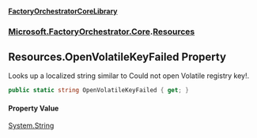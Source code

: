 #### [FactoryOrchestratorCoreLibrary](./FactoryOrchestratorCoreLibrary.md 'FactoryOrchestratorCoreLibrary')
### [Microsoft.FactoryOrchestrator.Core](./Microsoft-FactoryOrchestrator-Core.md 'Microsoft.FactoryOrchestrator.Core').[Resources](./Microsoft-FactoryOrchestrator-Core-Resources.md 'Microsoft.FactoryOrchestrator.Core.Resources')
## Resources.OpenVolatileKeyFailed Property
Looks up a localized string similar to Could not open Volatile registry key!.  
```csharp
public static string OpenVolatileKeyFailed { get; }
```
#### Property Value
[System.String](https://docs.microsoft.com/en-us/dotnet/api/System.String 'System.String')  
